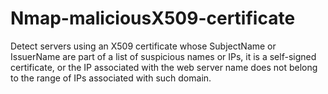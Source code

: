 # Nmap-maliciousX509-certificate
Detect servers using an X509 certificate whose SubjectName or IssuerName are part of a list of suspicious names or IPs, it is a self-signed certificate, or the IP associated with the web server name does not belong to the range of IPs associated with such domain.

